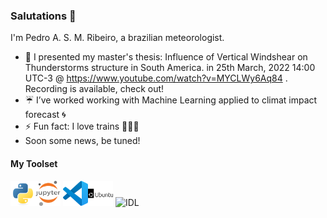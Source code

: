 ### Salutations 🖖

<!--
**pedroaugustosmribeiro/pedroaugustosmribeiro** is a ✨ _special_ ✨ repository because its `README.md` (this file) appears on your GitHub profile.

Here are some ideas to get you started:
- 🌱 I’m currently learning ...

- 🤔 I’m looking for help with ...
- 💬 Ask me about ...
- 😄 Pronouns: ...
-->

I'm Pedro A. S. M. Ribeiro, a brazilian meteorologist.

- 🔭 I presented my master's thesis: Influence of Vertical Windshear on Thunderstorms structure in South America.
in 25th March, 2022 14:00 UTC-3 @ https://www.youtube.com/watch?v=MYCLWy6Aq84 . Recording is available, check out!
- ☔ I’ve worked working with Machine Learning applied to climat impact forecast 🌀
- ⚡ Fun fact: I love trains 🚂🚠🚄
- Soon some news, be tuned!

#### My Toolset

<img src="https://raw.githubusercontent.com/devicons/devicon/master/icons/python/python-original.svg" alt="python" width="40" height="40" /><img src="https://raw.githubusercontent.com/devicons/devicon/master/icons/jupyter/jupyter-original-wordmark.svg" alt="jupyter" width="40" height="40" /> <img src="https://raw.githubusercontent.com/devicons/devicon/master/icons/vscode/vscode-original.svg" alt="vscode" width="40" height="40" /><img src="https://raw.githubusercontent.com/devicons/devicon/master/icons/ubuntu/ubuntu-plain-wordmark.svg" alt="ubuntu" width="40" height="40" />
<img src="https://user-images.githubusercontent.com/16151069/123856324-56388b00-d8f7-11eb-9e65-75717a5eaf86.png" alt="IDL" width="65" height="65" />
